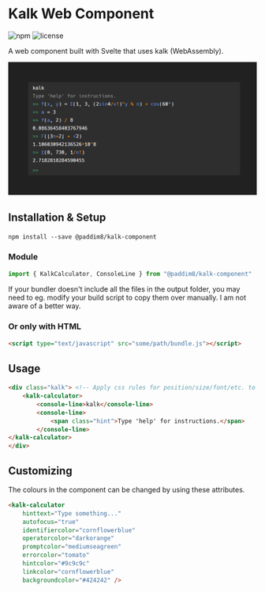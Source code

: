 # Kalk Web Component
![npm](https://img.shields.io/npm/v/@paddim8/kalk-component)
![license](https://img.shields.io/npm/l/@paddim8/kalk-component)

A web component built with Svelte that uses kalk (WebAssembly).

![preview](preview.png)

## Installation & Setup
 `npm install --save @paddim8/kalk-component`

### Module
```js
import { KalkCalculator, ConsoleLine } from "@paddim8/kalk-component"
```
If your bundler doesn't include all the files in the output folder,
you may need to eg. modify your build script to copy them over manually.
I am not aware of a better way.

### Or only with HTML
```html
<script type="text/javascript" src="some/path/bundle.js"></script>
```

## Usage
```html
<div class="kalk"> <!-- Apply css rules for position/size/font/etc. to this -->
    <kalk-calculator>
        <console-line>kalk</console-line>
        <console-line>
            <span class="hint">Type 'help' for instructions.</span>
        </console-line>
</kalk-calculator>
</div>
```

## Customizing
The colours in the component can be changed by using these attributes.
```html
<kalk-calculator
    hinttext="Type something..." 
    autofocus="true"
    identifiercolor="cornflowerblue"
    operatorcolor="darkorange"
    promptcolor="mediumseagreen"
    errorcolor="tomato"
    hintcolor="#9c9c9c"
    linkcolor="cornflowerblue"
    backgroundcolor="#424242" />
```